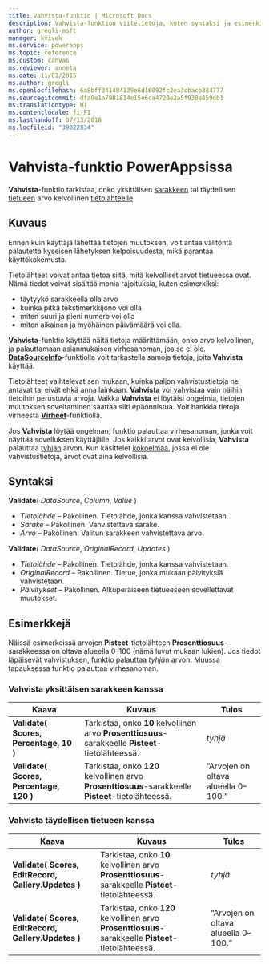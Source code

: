 ```yaml
---
title: Vahvista-funktio | Microsoft Docs
description: Vahvista-funktion viitetietoja, kuten syntaksi ja esimerkit, PowerAppsissa
author: gregli-msft
manager: kvivek
ms.service: powerapps
ms.topic: reference
ms.custom: canvas
ms.reviewer: anneta
ms.date: 11/01/2015
ms.author: gregli
ms.openlocfilehash: 6a8bff341484139e6d16092fc2ea3cbacb384777
ms.sourcegitcommit: dfa0e1a7981814e15e6ca4720e2a5f930e859db1
ms.translationtype: HT
ms.contentlocale: fi-FI
ms.lasthandoff: 07/13/2018
ms.locfileid: "39022834"
---
```

# <a name="validate-function-in-powerapps"></a>Vahvista-funktio PowerAppsissa
**Vahvista**-funktio tarkistaa, onko yksittäisen [sarakkeen](../working-with-tables.md#columns) tai täydellisen [tietueen](../working-with-tables.md#records) arvo kelvollinen [tietolähteelle](../working-with-data-sources.md).  

## <a name="description"></a>Kuvaus
Ennen kuin käyttäjä lähettää tietojen muutoksen, voit antaa välitöntä palautetta kyseisen lähetyksen kelpoisuudesta, mikä parantaa käyttökokemusta.

Tietolähteet voivat antaa tietoa siitä, mitä kelvolliset arvot tietueessa ovat. Nämä tiedot voivat sisältää monia rajoituksia, kuten esimerkiksi:

* täytyykö sarakkeella olla arvo
* kuinka pitkä tekstimerkkijono voi olla
* miten suuri ja pieni numero voi olla
* miten aikainen ja myöhäinen päivämäärä voi olla.

**Vahvista**-funktio käyttää näitä tietoja määrittämään, onko arvo kelvollinen, ja palauttamaan asianmukaisen virhesanoman, jos se ei ole. **[DataSourceInfo](function-datasourceinfo.md)**-funktiolla voit tarkastella samoja tietoja, joita **Vahvista** käyttää.

Tietolähteet vaihtelevat sen mukaan, kuinka paljon vahvistustietoja ne antavat tai eivät ehkä anna lainkaan. **Vahvista** voi vahvistaa vain näihin tietoihin perustuvia arvoja. Vaikka **Vahvista** ei löytäisi ongelmia, tietojen muutoksen soveltaminen saattaa silti epäonnistua. Voit hankkia tietoja virheestä **[Virheet](function-errors.md)**-funktiolla.

Jos **Vahvista** löytää ongelman, funktio palauttaa virhesanoman, jonka voit näyttää sovelluksen käyttäjälle. Jos kaikki arvot ovat kelvollisia, **Vahvista** palauttaa [tyhjän](function-isblank-isempty.md) arvon. Kun käsittelet [kokoelmaa](../working-with-data-sources.md#collections), jossa ei ole vahvistustietoja, arvot ovat aina kelvollisia.

## <a name="syntax"></a>Syntaksi
**Validate**( *DataSource*, *Column*, *Value* )

* *Tietolähde* – Pakollinen. Tietolähde, jonka kanssa vahvistetaan.
* *Sarake* – Pakollinen. Vahvistettava sarake.
* *Arvo* – Pakollinen. Valitun sarakkeen vahvistettava arvo.

**Validate**( *DataSource*, *OriginalRecord*, *Updates* )

* *Tietolähde* – Pakollinen. Tietolähde, jonka kanssa vahvistetaan.
* *OriginalRecord* – Pakollinen.  Tietue, jonka mukaan päivityksiä vahvistetaan.
* *Päivitykset* – Pakollinen.  Alkuperäiseen tietueeseen sovellettavat muutokset.

## <a name="examples"></a>Esimerkkejä
Näissä esimerkeissä arvojen **Pisteet**-tietolähteen **Prosenttiosuus**-sarakkeessa on oltava alueella 0–100 (nämä luvut mukaan lukien). Jos tiedot läpäisevät vahvistuksen, funktio palauttaa *tyhjä*n arvon. Muussa tapauksessa funktio palauttaa virhesanoman.

### <a name="validate-with-a-single-column"></a>Vahvista yksittäisen sarakkeen kanssa

| Kaava | Kuvaus | Tulos |
| --- | --- | --- |
| **Validate( Scores, Percentage, 10 )** |Tarkistaa, onko **10** kelvollinen arvo **Prosenttiosuus**-sarakkeelle **Pisteet**-tietolähteessä. |*tyhjä* |
| **Validate( Scores, Percentage, 120 )** |Tarkistaa, onko **120** kelvollinen arvo **Prosenttiosuus**-sarakkeelle **Pisteet**-tietolähteessä. |”Arvojen on oltava alueella 0–100.” |

### <a name="validate-with-a-complete-record"></a>Vahvista täydellisen tietueen kanssa

| Kaava | Kuvaus | Tulos |
| --- | --- | --- |
| **Validate( Scores, EditRecord, Gallery.Updates )** |Tarkistaa, onko **10** kelvollinen arvo **Prosenttiosuus**-sarakkeelle **Pisteet**-tietolähteessä. |*tyhjä* |
| **Validate( Scores, EditRecord, Gallery.Updates )** |Tarkistaa, onko **120** kelvollinen arvo **Prosenttiosuus**-sarakkeelle **Pisteet**-tietolähteessä. |”Arvojen on oltava alueella 0–100.” |

